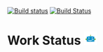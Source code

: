 [![Build status](https://ci.appveyor.com/api/projects/status/0hn6drsa0y31gibx?svg=true)](https://ci.appveyor.com/project/solderzzc/workstatus-kgbqe)
[![Build Status](https://travis-ci.org/Work-AI/WorkStatus.svg?branch=master)](https://travis-ci.org/Work-AI/WorkStatus)

# Work Status <img src="app/img/Icon.png" width="30">

